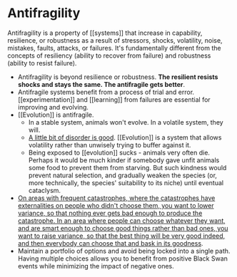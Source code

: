 # Antifragility

Antifragility is a property of [[systems]] that increase in capability, resilience, or robustness as a result of stressors, shocks, volatility, noise, mistakes, faults, attacks, or failures. It's fundamentally different from the concepts of resiliency (ability to recover from failure) and robustness (ability to resist failure).

- Antifragility is beyond resilience or robustness. **The resilient resists shocks and stays the same. The antifragile gets better**.
- Antifragile systems benefit from a process of trial and error. [[experimentation]] and [[learning]] from failures are essential for improving and evolving.
- [[Evolution]] is antifragile.
  - In a stable system, animals won't evolve. In a volatile system, they will.
  - [A little bit of disorder is good](https://astralcodexten.substack.com/p/book-review-antifragile). [[Evolution]] is a system that allows volatility rather than unwisely trying to buffer against it.
  - Being exposed to [[evolution]] sucks - animals very often die. Perhaps it would be much kinder if somebody gave unfit animals some food to prevent them from starving. But such kindness would prevent natural selection, and gradually weaken the species (or, more technically, the species' suitability to its niche) until eventual cataclysm.
- [On areas with frequent catastrophes, where the catastrophes have externalities on people who didn't choose them, you want to lower variance, so that nothing ever gets bad enough to produce the catastrophe. In an area where people can choose whatever they want, and are smart enough to choose good things rather than bad ones, you want to raise variance, so that the best thing will be very good indeed, and then everybody can choose that and bask in its goodness](https://astralcodexten.substack.com/p/more-antifragile-diversity-libertarianism).
- Maintain a portfolio of options and avoid being locked into a single path. Having multiple choices allows you to benefit from positive Black Swan events while minimizing the impact of negative ones.
